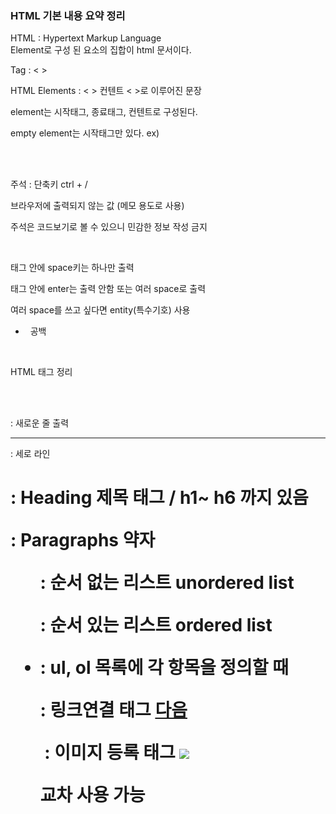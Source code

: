 ### HTML 기본 내용 요약 정리 ###
HTML : Hypertext Markup Language<br>
Element로 구성 된 요소의 집합이 html 문서이다. <br>

​Tag :  < > <br>

HTML Elements  :  < > 컨텐트 < >로 이루어진 문장<br>

element는 시작태그, 종료태그, 컨텐트로 구성된다.<br>

empty element는 시작태그만 있다.  ex) <br><br>

​

주석 : <!-- 주석으로 처리된 내용 -->    단축키 ctrl + /<br>

브라우저에 출력되지 않는 값 (메모 용도로 사용)<br>

주석은 코드보기로 볼 수 있으니 민감한 정보 작성 금지<br>

​

태그 안에 space키는 하나만 출력<br>

태그 안에 enter는 출력 안함 또는 여러 space로 출력<br>

여러 space를 쓰고 싶다면 entity(특수기호) 사용<br>

-   &nbsp; 공백<br>

​

 

HTML 태그 정리<br>

​

<br> :  새로운 줄 출력<br>

<hr> : 세로 라인<br>

<h1> : Heading 제목 태그 / h1~ h6 까지 있음<br>

<p> : Paragraphs 약자<br>

<ul> : 순서 없는 리스트 unordered list<br>

<o1> : 순서 있는 리스트 ordered list<br>

<li> : ul, ol 목록에 각 항목을 정의할 때<br>

<a> :  링크연결 태그 <a href="https://www.daum.net">다음</a><br>

<img> : 이미지 등록 태그 <img src="뉴욕.jfif"><br>

교차 사용 가능 <a href="주소"><img src="뉴욕.jfif" alt=""></a><br>